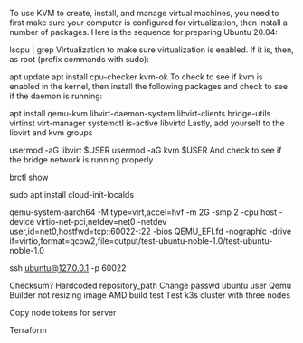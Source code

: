 To use KVM to create, install, and manage virtual machines, you need to first make sure your computer is configured for virtualization, then install a number of packages. Here is the sequence for preparing Ubuntu 20.04:

lscpu | grep Virtualization 
to make sure virtualization is enabled. If it is, then, as root (prefix commands with sudo):

apt update 
apt install cpu-checker 
kvm-ok 
To check to see if kvm is enabled in the kernel, then install the following packages and check to see if the daemon is running:

apt install qemu-kvm libvirt-daemon-system libvirt-clients bridge-utils virtinst virt-manager 
systemctl is-active libvirtd 
Lastly, add yourself to the libvirt and kvm groups

 usermod -aG libvirt $USER 
 usermod -aG kvm $USER 
And check to see if the bridge network is running properly

 brctl show 

 sudo apt install cloud-init-localds

qemu-system-aarch64 -M type=virt,accel=hvf -m 2G -smp 2 -cpu host -device virtio-net-pci,netdev=net0 -netdev user,id=net0,hostfwd=tcp::60022-:22 -bios QEMU_EFI.fd -nographic -drive if=virtio,format=qcow2,file=output/test-ubuntu-noble-1.0/test-ubuntu-noble-1.0

ssh ubuntu@127.0.0.1 -p 60022


Checksum?
Hardcoded repository_path 
Change passwd ubuntu user
Qemu Builder not resizing image
AMD build test
Тest k3s cluster with three nodes

Copy node tokens for server

Terraform